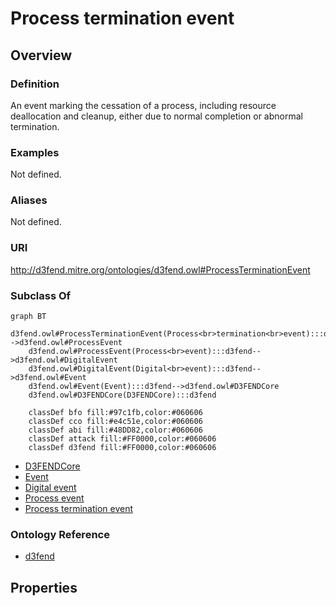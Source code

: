 # Process termination event

## Overview

### Definition
An event marking the cessation of a process, including resource deallocation and cleanup, either due to normal completion or abnormal termination.

### Examples
Not defined.

### Aliases
Not defined.

### URI
http://d3fend.mitre.org/ontologies/d3fend.owl#ProcessTerminationEvent

### Subclass Of
```mermaid
graph BT
    d3fend.owl#ProcessTerminationEvent(Process<br>termination<br>event):::d3fend-->d3fend.owl#ProcessEvent
    d3fend.owl#ProcessEvent(Process<br>event):::d3fend-->d3fend.owl#DigitalEvent
    d3fend.owl#DigitalEvent(Digital<br>event):::d3fend-->d3fend.owl#Event
    d3fend.owl#Event(Event):::d3fend-->d3fend.owl#D3FENDCore
    d3fend.owl#D3FENDCore(D3FENDCore):::d3fend
    
    classDef bfo fill:#97c1fb,color:#060606
    classDef cco fill:#e4c51e,color:#060606
    classDef abi fill:#48DD82,color:#060606
    classDef attack fill:#FF0000,color:#060606
    classDef d3fend fill:#FF0000,color:#060606
```

- [D3FENDCore](/docs/ontology/reference/model/D3FENDCore/D3FENDCore.md)
- [Event](/docs/ontology/reference/model/D3FENDCore/Event/Event.md)
- [Digital event](/docs/ontology/reference/model/D3FENDCore/Event/Digital%20event/Digital%20event.md)
- [Process event](/docs/ontology/reference/model/D3FENDCore/Event/Digital%20event/Process%20event/Process%20event.md)
- [Process termination event](/docs/ontology/reference/model/D3FENDCore/Event/Digital%20event/Process%20event/Process%20termination%20event/Process%20termination%20event.md)


### Ontology Reference
- [d3fend](http://d3fend.mitre.org/ontologies/d3fend.owl#)

## Properties
